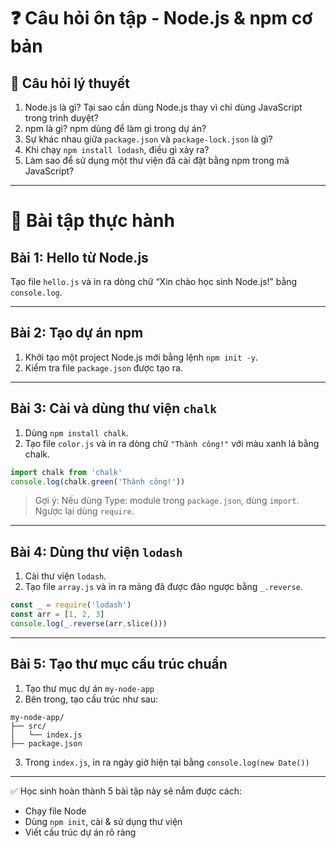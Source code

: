 
# ❓ Câu hỏi ôn tập - Node.js & npm cơ bản

## 🧠 Câu hỏi lý thuyết

1. Node.js là gì? Tại sao cần dùng Node.js thay vì chỉ dùng JavaScript trong trình duyệt?
2. npm là gì? npm dùng để làm gì trong dự án?
3. Sự khác nhau giữa `package.json` và `package-lock.json` là gì?
4. Khi chạy `npm install lodash`, điều gì xảy ra?
5. Làm sao để sử dụng một thư viện đã cài đặt bằng npm trong mã JavaScript?

---

# 🧪 Bài tập thực hành

## Bài 1: Hello từ Node.js
Tạo file `hello.js` và in ra dòng chữ “Xin chào học sinh Node.js!” bằng `console.log`.

---

## Bài 2: Tạo dự án npm
1. Khởi tạo một project Node.js mới bằng lệnh `npm init -y`.
2. Kiểm tra file `package.json` được tạo ra.

---

## Bài 3: Cài và dùng thư viện `chalk`
1. Dùng `npm install chalk`.
2. Tạo file `color.js` và in ra dòng chữ `"Thành công!"` với màu xanh lá bằng chalk.

```js
import chalk from 'chalk'
console.log(chalk.green('Thành công!'))
```

> Gợi ý: Nếu dùng Type: module trong `package.json`, dùng `import`. Ngược lại dùng `require`.

---

## Bài 4: Dùng thư viện `lodash`
1. Cài thư viện `lodash`.
2. Tạo file `array.js` và in ra mảng đã được đảo ngược bằng `_.reverse`.

```js
const _ = require('lodash')
const arr = [1, 2, 3]
console.log(_.reverse(arr.slice()))
```

---

## Bài 5: Tạo thư mục cấu trúc chuẩn
1. Tạo thư mục dự án `my-node-app`
2. Bên trong, tạo cấu trúc như sau:

```
my-node-app/
├── src/
│   └── index.js
├── package.json
```

3. Trong `index.js`, in ra ngày giờ hiện tại bằng `console.log(new Date())`

---

✅ Học sinh hoàn thành 5 bài tập này sẽ nắm được cách:
- Chạy file Node
- Dùng `npm init`, cài & sử dụng thư viện
- Viết cấu trúc dự án rõ ràng
